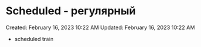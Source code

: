 # Scheduled - регулярный

Created: February 16, 2023 10:22 AM
Updated: February 16, 2023 10:22 AM

- scheduled train